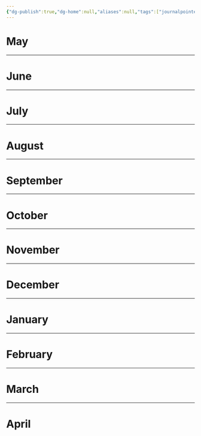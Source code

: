 ```yaml
---
{"dg-publish":true,"dg-home":null,"aliases":null,"tags":["journalpointer"],"permalink":"/notes/07-journals-calender/index/future-logs/future-logs-2025-26/","dgPassFrontmatter":true,"updated":"2025-04-30T23:03:53.701+05:30"}
---
```


# May



---
# June



---
# July



---
# August



---
# September



---
# October



---
# November



---
# December



---
# January



---
# February



---
# March



---
# April

